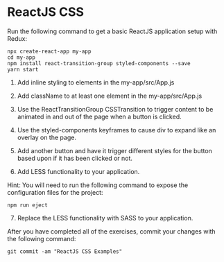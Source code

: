 # ReactJS CSS

Run the following command to get a basic ReactJS application setup with Redux:

```
npx create-react-app my-app
cd my-app
npm install react-transition-group styled-components --save
yarn start
```


1. Add inline styling to elements in the my-app/src/App.js

2. Add className to at least one element in the my-app/src/App.js

3. Use the ReactTransitionGroup CSSTransition to trigger content to be animated in and out of the page when a button is clicked.

4. Use the styled-components keyframes to cause div to expand like an overlay on the page.

5. Add another button and have it trigger different styles for the button based upon if it has been clicked or not.

6. Add LESS functionality to your application.

Hint: You will need to run the following command to expose the configuration files for the project:

```
npm run eject
```

7. Replace the LESS functionality with SASS to your application.


After you have completed all of the exercises, commit your changes with the following command:

```
git commit -am "ReactJS CSS Examples"
```
